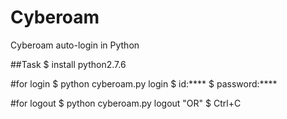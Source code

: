 # Cyberoam
Cyberoam auto-login in Python

##Task
$ install python2.7.6 

#for login
$ python cyberoam.py login
$ id:****
$ password:****

#for logout
$ python cyberoam.py logout "OR" $ Ctrl+C
